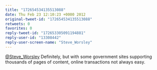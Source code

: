 ```yaml
---
title: "172654534135513088"
date: Thu Feb 23 12:10:23 +0000 2012
original-tweet-id: "172654534135513088"
retweets: 0
favorites: 0
reply-tweet-id: "172653305091194881"
reply-user-id: "13308442"
reply-user-screen-name: "Steve_Worsley"
---
```

<a href="https://twitter.com/Steve_Worsley">@Steve_Worsley</a> Definitely, but with some government sites supporting thousands of pages of content, online transactions not always easy.
